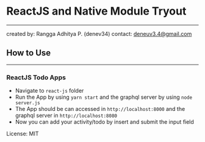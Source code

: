 # ReactJS and Native Module Tryout
***
created by: Rangga Adhitya P. (denev34)
contact: deneuv3.4@gmail.com


## How to Use
***
### ReactJS Todo Apps
- Navigate to `react-js` folder
- Run the App by using `yarn start` and the graphql server by using `node server.js`
- The App should be can accessed in `http://localhost:8000` and the graphql server in `http://localhost:8080` 
- Now you can add your activity/todo by insert and submit the input field



License: MIT